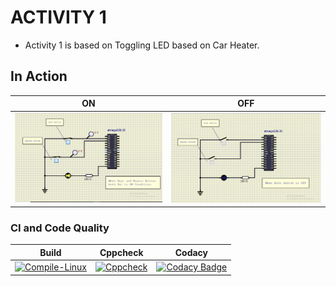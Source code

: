 # ACTIVITY 1

* Activity 1 is based on Toggling LED based on Car Heater.  

## In Action

|ON|OFF|
|:--:|:--:|
|![ON](simulation/simu4.png)|![OFF](simulation/simu1.png)|

### CI and Code Quality

|Build|Cppcheck|Codacy|
|:--:|:--:|:--:|
|[![Compile-Linux](https://github.com/MRAJDEEP10/EmbTrack_273563/actions/workflows/Compile.yml/badge.svg)](https://github.com/MRAJDEEP10/EmbTrack_273563/actions/workflows/Compile.yml)|[![Cppcheck](https://github.com/MRAJDEEP10/EmbTrack_273563/actions/workflows/CodeQulaity.yml/badge.svg)](https://github.com/MRAJDEEP10/EmbTrack_273563/actions/workflows/CodeQulaity.yml)|[![Codacy Badge](https://app.codacy.com/project/badge/Grade/928c20d8e8af4bfabe3acc74230e6ede)](https://www.codacy.com/gh/MRAJDEEP10/EmbTrack_273563/dashboard?utm_source=github.com&amp;utm_medium=referral&amp;utm_content=MRAJDEEP10/EmbTrack_273563&amp;utm_campaign=Badge_Grade)|
